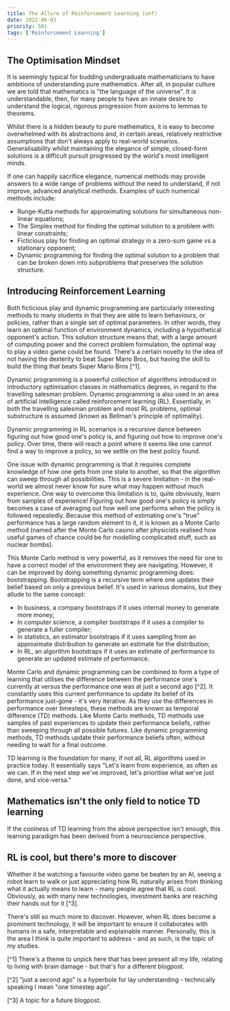 ```yaml
---
title: The Allure of Reinforcement Learning (unf)
date: 2022-06-03
priority: 501
tags: ['Reinforcement Learning']
---
```


## The Optimisation Mindset

It is seemingly typical for budding undergraduate mathematicians to have ambitions of understanding pure mathematics. After all, in popular culture we are told that mathematics is "the language of the universe". It is understandable, then, for many people to have an innate desire to understand the logical, rigorous progression from axioms to lemmas to theorems.

Whilst there is a hidden beauty to pure mathematics, it is easy to become overwhelmed with its abstractions and, in certain areas, relatively restrictive assumptions that don't always apply to real-world scenarios. Generalisability whilst maintaining the elegance of simple, closed-form solutions is a difficult pursuit progressed by the world's most intelligent minds.

If one can happily sacrifice elegance, numerical methods may provide answers to a wide range of problems without the need to understand, if not improve, advanced analytical methods. Examples of such numerical methods include:
- Runge-Kutta methods for approximating solutions for simultaneous non-linear equations;
- The Simplex method for finding the optimal solution to a problem with linear constraints;
- Ficticious play for finding an optimal strategy in a zero-sum game vs a stationary opponent;
- Dynamic programming for finding the optimal solution to a problem that can be broken down into subproblems that preserves the solution structure.

## Introducing Reinforcement Learning

Both ficticious play and dynamic programming are particularly interesting methods to many students in that they are able to learn behaviours, or policies, rather than a single set of optimal parameters. In other words, they learn an optimal function of environment dynamics, including a hypothetical opponent's action. This solution structure means that, with a large amount of computing power and the correct problem formulation, the optimal way to play a video game could be found. There's a certain novelty to the idea of not having the dexterity to beat Super Mario Bros, but having the skill to build the thing that beats Super Mario Bros [^1].

Dynamic programming is a powerful collection of algorithms introduced in introductory optimisation classes in mathematics degrees, in regard to the travelling salesman problem. Dynamic programming is also used in an area of artificial intelligence called reinforcement learning (RL). Essentially, in both the travelling salesman problem and most RL problems, optimal substructure is assumed (known as Bellman's principle of optimality). 

Dynamic programming in RL scenarios is a recursive dance between figuring out how good one's policy is, and figuring out how to improve one's policy. Over time, there will reach a point where it seems like one cannot find a way to improve a policy, so we settle on the best policy found. 

One issue with dynamic programming is that it requires complete knowledge of how one gets from one state to another, so that the algorithm can sweep through all possibilities. This is a severe limitation - in the real-world we almost never know for sure what may happen without much experience. One way to overcome this limitation is to, quite obviously, learn from samples of experience! Figuring out how good one's policy is simply becomes a case of averaging out how well one performs when the policy is followed repeatedly. Because this method of estimating one's "true" performance has a large random element to it, it is known as a Monte Carlo method (named after the Monte Carlo casino after physicists realised how useful games of chance could be for modelling complicated stuff, such as nuclear bombs).

This Monte Carlo method is very powerful, as it removes the need for one to have a correct model of the environment they are navigating. However, it can be improved by doing something dynamic programming does: bootstrapping. Bootstrapping is a recursive term where one updates their belief based on only a previous belief. It's used in various domains, but they allude to the same concept:

- In business, a company bootstraps if it uses internal money to generate more money;
- In computer science, a compiler bootstraps if it uses a compiler to generate a fuller compiler;
- In statistics, an estimator bootstraps if it uses sampling from an approximate distribution to generate an estimate for the distribution; 
- In RL, an algorithm bootstraps if it uses an estimate of performance to generate an updated estimate of performance.

Monte Carlo and dynamic programming can be combined to form a type of learning that utilises the difference between the performance one's currently at versus the performance one was at just a second ago [^2]. It constantly uses this current performance to update its belief of its performance just-gone - it's very iterative. As they use the differences in performance over timesteps, these methods are known as temporal difference (TD) methods. Like Monte Carlo methods, TD methods use samples of past experiences to update their performance beliefs, rather than sweeping through all possible futures. Like dynamic programming methods, TD methods update their performance beliefs often, without needing to wait for a final outcome.

TD learning is the foundation for many, if not all, RL algorithms used in practice today. It essentially says "Let's learn from experience, as often as we can. If in the next step we've improved, let's prioritise what we've just done, and vice-versa."

## Mathematics isn't the only field to notice TD learning

If the coolness of TD learning from the above perspective isn't enough, this learning paradigm has been derived from a neuroscience perspective.

## RL is cool, but there's more to discover

Whether it be watching a favourite video game be beaten by an AI, seeing a robot learn to walk or just appreciating how RL naturally arises from thinking what it actually means to learn - many people agree that RL is cool. Obviously, as with many new technologies, investment banks are reaching their hands out for it [^3]. 

There's still so much more to discover. However, when RL does become a prominent technology, it will be important to ensure it collaborates with humans in a safe, interpretable and explainable manner. Personally, this is the area I think is quite important to address - and as such, is the topic of my studies.






[^1] There's a theme to unpick here that has been present all my life, relating to living with brain damage - but that's for a different blogpost.

[^2] "just a second ago" is a hyperbole for lay understanding - technically speaking I mean "one timestep ago".

[^3] A topic for a future blogpost.



